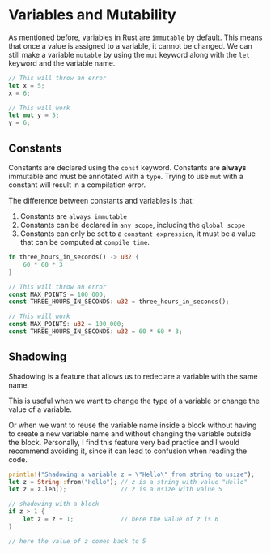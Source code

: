 # Variables and Mutability

As mentioned before, variables in Rust are `immutable` by default. This means that once a value is assigned to a variable, it cannot be changed. We can still make a variable `mutable` by using the `mut` keyword along with the `let` keyword and the variable name.

```rust
// This will throw an error
let x = 5;
x = 6;

// This will work
let mut y = 5;
y = 6;
```

## Constants

Constants are declared using the `const` keyword. Constants are **always** immutable and must be annotated with a `type`. Trying to use `mut` with a constant will result in a compilation error.

The difference between constants and variables is that:

1. Constants are `always immutable`
2. Constants can be declared in `any scope`, including the `global scope`
3. Constants can only be set to a `constant expression`, it must be a value that can be computed at `compile time`.

```rust
fn three_hours_in_seconds() -> u32 {
    60 * 60 * 3
}

// This will throw an error
const MAX_POINTS = 100_000;
const THREE_HOURS_IN_SECONDS: u32 = three_hours_in_seconds();

// This will work
const MAX_POINTS: u32 = 100_000;
const THREE_HOURS_IN_SECONDS: u32 = 60 * 60 * 3;
```

## Shadowing

Shadowing is a feature that allows us to redeclare a variable with the same name.

This is useful when we want to change the type of a variable or change the value of a variable.

Or when we want to reuse the variable name inside a block without having to create a new variable name and without changing the variable outside the block. Personally, I find this feature very bad practice and I would recommend avoiding it, since it can lead to confusion when reading the code.

```rust
println!("Shadowing a variable z = \"Hello\" from string to usize");
let z = String::from("Hello"); // z is a string with value "Hello"
let z = z.len();               // z is a usize with value 5

// shadowing with a block
if z > 1 {
    let z = z + 1;             // here the value of z is 6
}

// here the value of z comes back to 5
```
